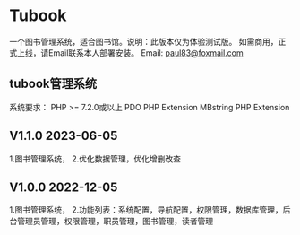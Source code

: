 # Tubook
一个图书管理系统，适合图书馆。说明：此版本仅为体验测试版。
如需商用，正式上线，请Email联系本人部署安装。
Email: paul83@foxmail.com

## tubook管理系统
系统要求：
PHP >= 7.2.0或以上
PDO PHP Extension
MBstring PHP Extension

## V1.1.0 2023-06-05
1.图书管理系统，
2.优化数据管理，优化增删改查

## V1.0.0 2022-12-05
1.图书管理系统，
2.功能列表：系统配置，导航配置，权限管理，数据库管理，后台管理员管理，权限管理，职员管理，图书管理，读者管理
